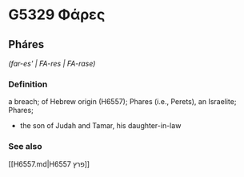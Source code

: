 # G5329 Φάρες

## Pháres

_(far-es' | FA-res | FA-rase)_

### Definition

a breach; of Hebrew origin (H6557); Phares (i.e., Perets), an Israelite; Phares; 

- the son of Judah and Tamar, his daughter-in-law

### See also

[[H6557.md|H6557 פרץ]]
